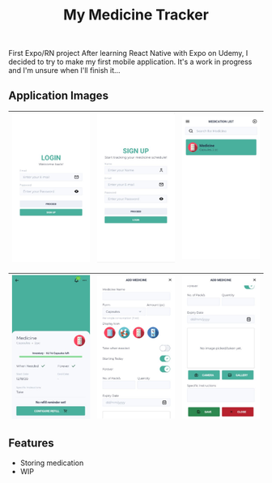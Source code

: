
<div align="center">
  	<h1>
    	My Medicine Tracker
  	</h1>
	<br/>
</div>

First Expo/RN project
After learning React Native with Expo on Udemy, I decided to try to make my first mobile application. It's a work in progress and I'm unsure when I'll finish it...

## Application Images

![](images/login.jpg)  |  ![](images/sign-up.jpg) |  ![](images/home.jpg)  |
:---------------:|:----------------:|:-----------------:|

![](images/medicine.jpg)  |  ![](images/add-medicine.jpg) |  ![](images/add-medicine-2.jpg)  |
:---------------:|:----------------:|:-----------------:|

## Features
- Storing medication
- WIP
